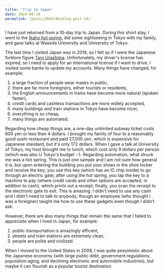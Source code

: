 ```yaml
---
title: 'Trip to Japan'
date: 2024-06-14
permalink: /posts/2024/06/blog-post-14/
---
```


I have just returned from a 10-day trip to Japan. During this short stay, I went to the [Ikaho hot spring](https://www.japan-guide.com/e/e7475.html), did some sightseeing in Tokyo with my family, and gave talks at Waseda University and University of Tokyo.

The last time I visited Japan was in 2019, so I felt as if I were the Japanese forklore figure [Taro Urashima](https://en.wikipedia.org/wiki/Urashima_Tar%C5%8D). Unfortunately, my driver's license has expired, so I need to apply for an international license if I want to drive. I visited some banks to update my accounts. Many things have changed, for example:

1. a large fraction of people wear masks in public,
1. there are far more foreigners, either tourists or residents,
1. the English announcements in trains have become more natural (spoken faster),
1. credit cards and cashless transactions are more widely accepted,
1. many buildings and train stations in Tokyo have become nicer,
1. everything is so cheap,
1. many things are automated.

Regarding how cheap things are, a one-day unlimited subway ticket costs 600 yen or less than 4 dollars. I brought my family of four to a reasonably good sushi restaurant and paid 27,000 yen, which is expensive for Japanese standard, but it's only 172 dollars. When I gave a talk at University of Tokyo, my host brought me to lunch, which cost only 9 dollars per person (which was also U Tokyo's budget :-). Regarding automation, what struck me was a hot spring. This is just one sample and I am not sure how general it is, but upon entering the building you put your shoes in the shoe locker and receive the key; you use this key (which has an IC chip inside) to go through an electric gate; after using the hot spring, you tap the key to a machine to pay (where credit cards and other options are accepted, in addition to cash), which prints out a receipt; finally, you scan the receipt to the electronic gate to exit. This is amazing. I didn't need to use any cash and I didn't need to talk to anybody, though an employee (who thought I was a foreigner) taught me how to use these gadgets even though I didn't ask.

However, there are also many things that remain the same that I failed to appreciate when I lived in Japan, for example:

1. public transportation is amazingly efficent,
1. streets and train stations are extremely clean,
1. people are polite and civilized.

When I moved to the United States in 2008, I was quite pessimistic about the Japanese economy (with large public debt, government regulations, population aging, and declining electronic and automobile industries), but maybe it can flourish as a popular tourist destination.